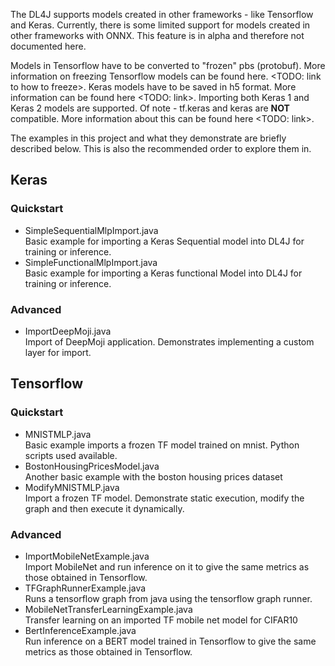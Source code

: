 The DL4J supports models created in other frameworks - like Tensorflow and Keras. Currently, there is some limited support for models created in other frameworks with ONNX. This feature is in alpha and therefore not documented here.  

Models in Tensorflow have to be converted to "frozen" pbs (protobuf). More information on freezing Tensorflow models can be found here. <TODO: link to how to freeze>. Keras models have to be saved in h5 format. More information can be found here <TODO: link>. Importing both Keras 1 and Keras 2 models are supported. Of note - tf.keras and keras are **NOT** compatible. More information about this can be found here <TODO: link>.

The examples in this project and what they demonstrate are briefly described below. This is also the recommended order to explore them in.


## Keras  

### Quickstart  
* SimpleSequentialMlpImport.java  
Basic example for importing a Keras Sequential model into DL4J for training or inference.
* SimpleFunctionalMlpImport.java  
Basic example for importing a Keras functional Model into DL4J for training or inference.

### Advanced  
* ImportDeepMoji.java  
Import of DeepMoji application. Demonstrates implementing a custom layer for import.


## Tensorflow  

### Quickstart  
* MNISTMLP.java  
Basic example imports a frozen TF model trained on mnist. Python scripts used available.
* BostonHousingPricesModel.java  
Another basic example with the boston housing prices dataset
* ModifyMNISTMLP.java  
Import a frozen TF model. Demonstrate static execution, modify the graph and then execute it dynamically.

### Advanced  
* ImportMobileNetExample.java  
Import MobileNet and run inference on it to give the same metrics as those obtained in Tensorflow.
* TFGraphRunnerExample.java  
Runs a tensorflow graph from java using the tensorflow graph runner.
* MobileNetTransferLearningExample.java  
Transfer learning on an imported TF mobile net model for CIFAR10
* BertInferenceExample.java  
Run inference on a BERT model trained in Tensorflow to give the same metrics as those obtained in Tensorflow.

